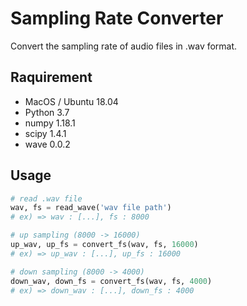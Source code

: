 Sampling Rate Converter
=======================

Convert the sampling rate of audio files in .wav format.


## Raquirement
- MacOS / Ubuntu 18.04
- Python 3.7
- numpy 1.18.1
- scipy 1.4.1
- wave 0.0.2


## Usage
```python
# read .wav file
wav, fs = read_wave('wav file path')
# ex) => wav : [...], fs : 8000

# up sampling (8000 -> 16000)
up_wav, up_fs = convert_fs(wav, fs, 16000)
# ex) => up_wav : [...], up_fs : 16000

# down sampling (8000 -> 4000)
down_wav, down_fs = convert_fs(wav, fs, 4000)
# ex) => down_wav : [...], down_fs : 4000
```
